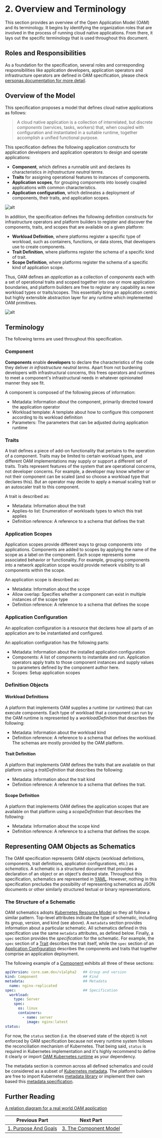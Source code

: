 # 2. Overview and Terminology

This section provides an overview of the Open Application Model (OAM) and its terminology. It begins by identifying the organization roles that are involved in the process of running cloud native applications. From there, it lays out the specific terminology that is used throughout this document.

## Roles and Responsibilities

As a foundation for the specification, several roles and corresponding responsibilities like application developers, application operators and infrastructure operators are defined in OAM specification, please check [personas documentation for more detail](./introduction.md). 

## Overview of the Model

This specification proposes a model that defines cloud native applications as follows:

> A cloud native application is a collection of interrelated, but discrete _components_ (services, tasks, workers) that, when coupled with configuration and instantiated in a suitable runtime, together accomplish a unified functional purpose.

This specification defines the following application constructs for application developers and application operators to design and operate applications:

- __Component__, which defines a runnable unit and declares its characteristics _in infrastructure neutral terms_.
- __Traits__ for assigning operational features to instances of components.
- __Application scopes__, for grouping components into loosely coupled applications with common characteristics.
- __Application configuration__, which delineates a deployment of components, their traits, and application scopes.


![alt](./assets/overview.png)


In addition, the specification defines the following definition constructs for infrastructure operators and platform builders to register and discover the components, traits, and scopes that are available on a given platform:

- __Workload Definition__, where platforms register a specific type of workload, such as containers, functions, or data stores, that developers use to create components.
- __Trait Definition__, where platforms register the schema of a specific kind of trait.
- __Scope Definition__, where platforms register the schema of a specific kind of application scope.

Thus, OAM defines an _application_ as a collection of _components_ each with a set of operational traits and scoped together into one or more application boundaries, and platform builders are free to register any capability as new workload types or traits/scopes. This essentially bring an application centric but highly extensible abstraction layer for any runtime which implemented OAM primitives.

![alt](./assets/all-in-one.png)


## Terminology

The following terms are used throughout this specification.

### Component

__Components__ enable __developers__ to declare the characteristics of the code they deliver _in infrastructure neutral terms_. Apart from not burdening developers with infrastructural concerns, this frees operators and runtimes to meet a component's infrastructural needs in whatever opinionated manner they see fit.

A component is composed of the following pieces of information:

- Metadata: Information _about_ the component, primarily directed toward the application operator
- Workload template: A template about how to configure this component according to its workload definition
- Parameters: The parameters that can be adjusted during application runtime

### Traits

A trait defines a piece of add-on functionality that pertains to the operation of a component. Traits may be limited to certain workload types, and different OAM implementations may supply or support a different set of traits. Traits represent features of the system that are operational concerns, not developer concerns. For example, a developer may know whether or not their component can be scaled (and so choose a workload type that declares this). But an operator may decide to apply a manual scaling trait or an autoscaler trait to this component.

A trait is described as:

- Metadata: Information about the trait
- Applies-to list: Enumeration of workloads types to which this trait applies
- Definition reference: A reference to a schema that defines the trait

### Application Scopes

Application scopes provide different ways to group components into applications. Components are added to scopes by applying the name of the scope as a label on the component. Each scope represents some associated behavior or functionality. For example, grouping components into a network application scope would provide network visibility to all components within the scope.

An application scope is described as:

- Metadata: Information about the scope
- Allow overlap: Specifies whether a component can exist in multiple instances of the scope type
- Definition reference: A reference to a schema that defines the scope

### Application Configuration

An application configuration is a resource that declares how all parts of an application are to be instantiated and configured.

An application configuration has the following parts:

- Metadata: Information about the installed application configuration
- Components: A list of components to instantiate and run. Application operators apply traits to those component instances and supply values to parameters defined by the component author here.
- Scopes: Setup application scopes

### Definition Objects


#### Workload Definitions

A platform that implements OAM supplies a runtime (or runtimes) that can execute
components. Each type of workload that a component can run by the OAM runtime is represented by a _workloadDefinition_ that describes the following:

- Metadata: Information about the workload kind
- Definition reference: A reference to a schema that defines the workload. The schemas are mostly provided by the OAM
 platform.  

#### Trait Definition

A platform that implements OAM defines the traits that are available on that platform using a *traitDefinition* that describes the following:

- Metadata: Information about the trait kind
- Definition reference: A reference to a schema that defines the trait.  

#### Scope Definition

A platform that implements OAM defines the application scopes that are available on that platform using a *scopeDefinition* that describes the following:

- Metadata: Information about the scope kind
- Definition reference: A reference to a schema that defines the scope.

## Representing OAM Objects as Schematics

The OAM specification represents OAM objects (workload definitions, components, trait definitions, application configurations, etc.) as _schematics_.
A schematic is a structured document that provides a declaration of an object or an object's desired state. Throughout this specification, schematics are represented in [YAML](https://yaml.org/). However, nothing in this specification precludes the possibility of representing schematics as JSON documents or other similarly structured textual or binary representations.

### The Structure of a Schematic

OAM schematics adopts [Kubernetes Resource Model](https://github.com/kubernetes/community/blob/master/contributors/design-proposals/architecture/resource-management.md) so they all follow a similar pattern. Top-level attributes indicate the type of schematic, including its group, version, and kind (see above). A `metadata` section provides information about a particular schematic. All schematics defined in this specification use the same `metadata` attributes, as defined below. Finally, a `spec` section provides the _specification_ for the schematic. For example, the `spec` section of a [Trait](6.traits.md) describes the trait itself, while the `spec` section of an [Application Configuration](7.application_configuration.md) describes the components and traits that together comprise an application deployment.

The following example of a [Component](3.component.md) exhibits all three of these sections:

```yaml
apiVersion: core.oam.dev/v1alpha2   ## Group and version
kind: Component                     ## Kind
metadata:                           ## Metadata
  name: nginx-replicated
spec:                               ## Specification
  workload: 
    type: Server
    spec:
      os: linux
      containers:
        - name: server
          image: nginx:latest
status:
```

For now, the `status` section (i.e. the observed state of the object) is not enforced by OAM specification because not every runtime system follows the reconciliation mechanism of Kubernetes. That being said, `status` is required in Kubernetes implementation and it's highly recommend to define it clearly or import [OAM Kubernetes runtime](https://github.com/crossplane/oam-kubernetes-runtime) as your dependency.

The metadata section is common across all defined schematics and could be considered as a subset of [Kubernetes metadata](https://github.com/kubernetes/community/blob/5df5993d07f26b97c6370cbd1a9662f3aa1e9533/contributors/devel/sig-architecture/api-conventions.md#metadata). The platform builders are free to import Kubernetes [metadata library](https://github.com/kubernetes/apimachinery/blob/master/pkg/apis/meta/v1/types.go) or implement their own based this [metadata specification](./metadata.md).

## Further Reading

[A relation diagram for a real world OAM application](./assets/relations_between_various_OAM_resources.png) 


| Previous Part        | Next Part          |
| ------------- |-------------|
|[1. Purpose And Goals](1.purpose_and_goals.md)| [3. The Component Model](3.component.md)|
